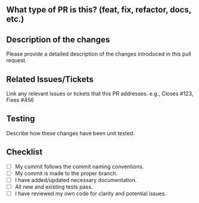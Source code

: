 ## What type of PR is this? (feat, fix, refactor, docs, etc.)

## Description of the changes

Please provide a detailed description of the changes introduced in this pull request.

## Related Issues/Tickets

Link any relevant issues or tickets that this PR addresses.
e.g., Closes #123, Fixes #456

## Testing

Describe how these changes have been unit tested.

## Checklist

- [ ] My commit follows the commit naming conventions.
- [ ] My commit is made to the proper branch.
- [ ] I have added/updated necessary documentation.
- [ ] All new and existing tests pass.
- [ ] I have reviewed my own code for clarity and potential issues.
